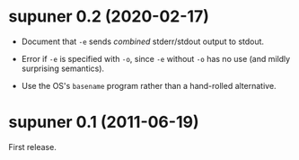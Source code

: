 # supuner 0.2 (2020-02-17)

* Document that `-e` sends *combined* stderr/stdout output to stdout.

* Error if `-e` is specified with `-o`, since `-e` without `-o` has no use (and
  mildly surprising semantics).

* Use the OS's `basename` program rather than a hand-rolled alternative.


# supuner 0.1 (2011-06-19)

First release.
